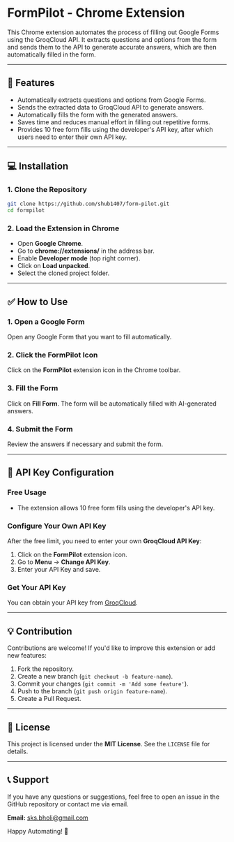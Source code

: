 # FormPilot - Chrome Extension

This Chrome extension automates the process of filling out Google Forms using the GroqCloud API. It extracts questions and options from the form and sends them to the API to generate accurate answers, which are then automatically filled in the form.

---

## 🚀 Features

- Automatically extracts questions and options from Google Forms.
- Sends the extracted data to GroqCloud API to generate answers.
- Automatically fills the form with the generated answers.
- Saves time and reduces manual effort in filling out repetitive forms.
- Provides 10 free form fills using the developer's API key, after which users need to enter their own API key.

---

## 💻 Installation

### 1. Clone the Repository

```bash
git clone https://github.com/shub1407/form-pilot.git
cd formpilot
```

### 2. Load the Extension in Chrome

- Open **Google Chrome**.
- Go to **chrome://extensions/** in the address bar.
- Enable **Developer mode** (top right corner).
- Click on **Load unpacked**.
- Select the cloned project folder.

---

## ✅ How to Use

### 1. Open a Google Form

Open any Google Form that you want to fill automatically.

### 2. Click the FormPilot Icon

Click on the **FormPilot** extension icon in the Chrome toolbar.

### 3. Fill the Form

Click on **Fill Form**. The form will be automatically filled with AI-generated answers.

### 4. Submit the Form

Review the answers if necessary and submit the form.

---

## 🔐 API Key Configuration

### Free Usage

- The extension allows 10 free form fills using the developer's API key.

### Configure Your Own API Key

After the free limit, you need to enter your own **GroqCloud API Key**:

1. Click on the **FormPilot** extension icon.
2. Go to **Menu** → **Change API Key**.
3. Enter your API Key and save.

### Get Your API Key

You can obtain your API key from [GroqCloud](https://groq.com/).

---

## 💡 Contribution

Contributions are welcome! If you'd like to improve this extension or add new features:

1. Fork the repository.
2. Create a new branch (`git checkout -b feature-name`).
3. Commit your changes (`git commit -m 'Add some feature'`).
4. Push to the branch (`git push origin feature-name`).
5. Create a Pull Request.

---

## 📜 License

This project is licensed under the **MIT License**. See the `LICENSE` file for details.

---

## 📞 Support

If you have any questions or suggestions, feel free to open an issue in the GitHub repository or contact me via email.

**Email:** [sks.bholi@gmail.com](mailto:sks.bholi@gmail.com)

Happy Automating! 🚀
